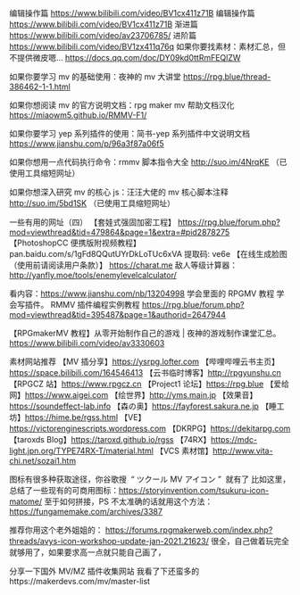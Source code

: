 编辑操作篇 https://www.bilibili.com/video/BV1cx411z71B
编辑操作篇 https://www.bilibili.com/video/BV1cx411z71B
渐进篇 https://www.bilibili.com/video/av23706785/
进阶篇 https://www.bilibili.com/video/BV1zx411q76q
如果你要找素材：素材汇总，但不提供微皮嗯…
https://docs.qq.com/doc/DY09kd0ttRmFEQlZW

如果你要学习 mv 的基础使用：夜神的 mv 大讲堂
https://rpg.blue/thread-386462-1-1.html

如果你想阅读 mv 的官方说明文档：rpg maker mv 帮助文档汉化
https://miaowm5.github.io/RMMV-F1/

如果你要学习 yep 系列插件的使用：简书-yep 系列插件中文说明文档
https://www.jianshu.com/p/96a3f87a06f5

如果你想用一点代码执行命令：rmmv 脚本指令大全
http://suo.im/4NrqKE
（已使用工具缩短网址）

如果你想深入研究 mv 的核心 js：汪汪大佬的 mv 核心脚本注释
http://suo.im/5bd1SK
（已使用工具缩短网址）

一些有用的网址（四）
【套娃式强固加密工程】
https://rpg.blue/forum.php?mod=viewthread&tid=479864&page=1&extra=#pid2878275
【PhotoshopCC 便携版附视频教程】
pan.baidu.com/s/1gFd8QQutUYrDkLoTUc6xVA 提取码: ve6e
【在线生成脸图（使用前请阅读用户条款）】
https://charat.me
敌人等级计算器：
http://yanfly.moe/tools/enemylevelcalculator/

看内容：https://www.jianshu.com/nb/13204998 学会里面的 RPGMV 教程 学会写插件。
RMMV 插件编程实例教程
https://rpg.blue/forum.php?mod=viewthread&tid=395487&page=1&authorid=2647944

【RPGmakerMV 教程】从零开始制作自己的游戏 | 夜神的游戏制作课堂汇总。
https://www.bilibili.com/video/av3330603

素材网站推荐
【MV 插分享】https://ysrpg.lofter.com
【哔哩哔哩云书主页】https://space.bilibili.com/164546413
【云书临时博客】http://rpgyunshu.cn
【RPGCZ 站】https://www.rpgcz.cn
【Project1 论坛】https://rpg.blue
【爱给网】https://www.aigei.com
【绘世界】http://yms.main.jp
【效果音】https://soundeffect-lab.info
【森の奥】https://fayforest.sakura.ne.jp
【睡工坊】https://hime.be/rgss.html
【VE】https://victorenginescripts.wordpress.com
【DKRPG】https://dekitarpg.com
【taroxds Blog】https://taroxd.github.io/rgss
【74RX】https://mdc-light.jpn.org/TYPE74RX-T/material.html
【VCS 素材馆】http://www.vita-chi.net/sozai1.htm

图标有很多种获取途径，你谷歌搜  “ ツクール MV アイコン ”  就有了
比如这里，总结了一些现有的可商用图标：https://storyinvention.com/tsukuru-icon-matome/
至于如何拼接，PS 不太准确的话就用这个方法：https://fungamemake.com/archives/3387

推荐你用这个老外姐姐的：
https://forums.rpgmakerweb.com/index.php?threads/avys-icon-workshop-update-jan-2021.21623/
很全，自己做着玩完全就够用了，如果要求高一点就只能自己画了，

分享一下国外 MV/MZ 插件收集网站 我看了下还蛮多的https://makerdevs.com/mv/master-list
